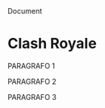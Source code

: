 <!DOCTYPE html>
<html lang="pt-br">
<head>
    <meta charset="UTF-8">
    <meta name="viewport" content="width=device-width, initial-scale=1.0"
    <title>Document</title>
</head>
<body>
    <h1>Clash Royale</h1>
    <p>PARAGRAFO 1 
    <p>PARAGRAFO 2 
    <p>PARAGRAFO 3 
    
</body>
</html>
